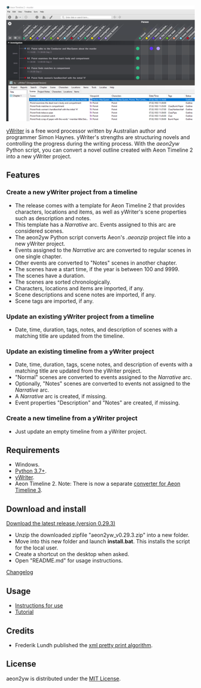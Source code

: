 [![Screenshot: Example](Screenshots/screen01.png)](https://raw.githubusercontent.com/peter88213/aeon2yw/main/docs/Screenshots/screen01.png)

[yWriter](http://spacejock.com/yWriter7.html) is a free word processor written by Australian author and programmer Simon Haynes. yWriter's strengths are structuring novels and controlling the progress during the writing process. With the *aeon2yw* Python script, you can convert a novel outline created with Aeon Timeline 2 into a new yWriter project.

## Features

### Create a new yWriter project from a timeline

- The release comes with a template for Aeon Timeline 2 that provides characters, locations and items, as well as yWriter's scene properties such as description and notes.
- This template has a *Narrative* arc. Events assigned to this arc are considered scenes.
- The aeon2yw Python script converts Aeon's *.aeonzip* project file into a new yWriter project.
- Events assigned to the *Narrative* arc are converted to regular scenes in one single chapter.
- Other events are converted to "Notes" scenes in another chapter.
- The scenes have a start time, if the year is between 100 and 9999.
- The scenes have a duration.
- The scenes are sorted chronologically.
- Characters, locations and items are imported, if any.
- Scene descriptions and scene notes are imported, if any.
- Scene tags are imported, if any.

### Update an existing yWriter project from a timeline

- Date, time, duration, tags, notes, and description of scenes with a matching title are updated from the timeline.

### Update an existing timeline from a yWriter project

- Date, time, duration, tags, scene notes, and description of events with a matching title are updated from the yWriter project.
- "Normal" scenes are converted to events assigned to the *Narrative* arc.
- Optionally, "Notes" scenes are converted to events not assigned to the *Narrative* arc.
- A *Narrative* arc is created, if missing.
- Event properties "Description" and "Notes" are created, if missing.

### Create a new timeline from a yWriter project

- Just update an empty timeline from a yWriter project.

 
## Requirements

- Windows.
- [Python 3.7+](https://www.python.org).
- [yWriter](http://spacejock.com/yWriter7.html).
- Aeon Timeline 2. Note: There is now a separate [converter for Aeon Timeline 3](https://peter88213.github.io/aeon3yw). 


## Download and install

[Download the latest release (version 0.29.3)](https://raw.githubusercontent.com/peter88213/aeon2yw/main/dist/aeon2yw_v0.29.3.zip)

- Unzip the downloaded zipfile "aeon2yw_v0.29.3.zip" into a new folder.
- Move into this new folder and launch **install.bat**. This installs the script for the local user.
- Create a shortcut on the desktop when asked.
- Open "README.md" for usage instructions.

[Changelog](changelog)

## Usage

- [Instructions for use](usage)
- [Tutorial](tutorial)

## Credits

- Frederik Lundh published the [xml pretty print algorithm](http://effbot.org/zone/element-lib.htm#prettyprint).


## License

aeon2yw is distributed under the [MIT License](http://www.opensource.org/licenses/mit-license.php).


 




